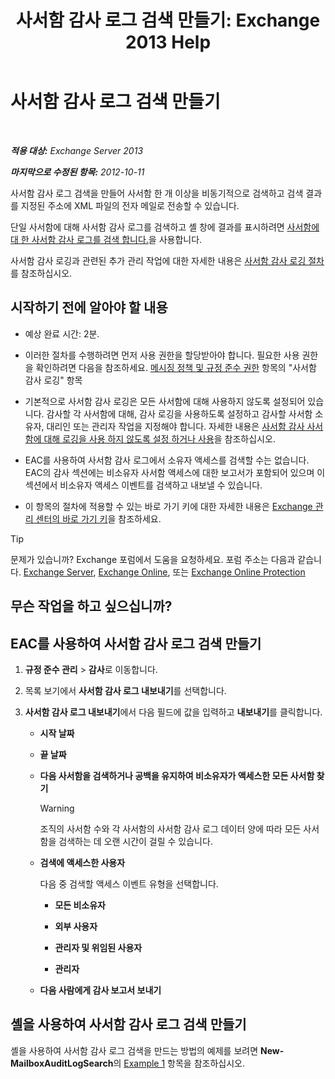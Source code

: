 ﻿---
title: '사서함 감사 로그 검색 만들기: Exchange 2013 Help'
TOCTitle: 사서함 감사 로그 검색 만들기
ms:assetid: 48ba22cf-b1f2-4dbc-98fc-fed22d97db14
ms:mtpsurl: https://technet.microsoft.com/ko-kr/library/Ff461929(v=EXCHG.150)
ms:contentKeyID: 50483021
ms.date: 05/22/2018
mtps_version: v=EXCHG.150
ms.translationtype: MT
---

# 사서함 감사 로그 검색 만들기

 

_<strong>적용 대상:</strong> Exchange Server 2013_

_<strong>마지막으로 수정된 항목:</strong> 2012-10-11_

사서함 감사 로그 검색을 만들어 사서함 한 개 이상을 비동기적으로 검색하고 검색 결과를 지정된 주소에 XML 파일의 전자 메일로 전송할 수 있습니다.

단일 사서함에 대해 사서함 감사 로그를 검색하고 셸 창에 결과를 표시하려면 [사서함에 대 한 사서함 감사 로그를 검색 합니다.](search-the-mailbox-audit-log-for-a-mailbox-exchange-2013-help.md)을 사용합니다.

사서함 감사 로깅과 관련된 추가 관리 작업에 대한 자세한 내용은 [사서함 감사 로깅 절차](mailbox-audit-logging-procedures-exchange-2013-help.md)를 참조하십시오.

## 시작하기 전에 알아야 할 내용

  - 예상 완료 시간: 2분.

  - 이러한 절차를 수행하려면 먼저 사용 권한을 할당받아야 합니다. 필요한 사용 권한을 확인하려면 다음을 참조하세요. [메시징 정책 및 규정 준수 권한](messaging-policy-and-compliance-permissions-exchange-2013-help.md) 항목의 "사서함 감사 로깅" 항목

  - 기본적으로 사서함 감사 로깅은 모든 사서함에 대해 사용하지 않도록 설정되어 있습니다. 감사할 각 사서함에 대해, 감사 로깅을 사용하도록 설정하고 감사할 사서함 소유자, 대리인 또는 관리자 작업을 지정해야 합니다. 자세한 내용은 [사서함 감사 사서함에 대해 로깅을 사용 하지 않도록 설정 하거나 사용](enable-or-disable-mailbox-audit-logging-for-a-mailbox-exchange-2013-help.md)을 참조하십시오.

  - EAC를 사용하여 사서함 감사 로그에서 소유자 액세스를 검색할 수는 없습니다. EAC의 감사 섹션에는 비소유자 사서함 액세스에 대한 보고서가 포함되어 있으며 이 섹션에서 비소유자 액세스 이벤트를 검색하고 내보낼 수 있습니다.

  - 이 항목의 절차에 적용할 수 있는 바로 가기 키에 대한 자세한 내용은 [Exchange 관리 센터의 바로 가기 키](keyboard-shortcuts-in-the-exchange-admin-center-exchange-online-protection-help.md)을 참조하세요.


> [!TIP]
> 문제가 있습니까? Exchange 포럼에서 도움을 요청하세요. 포럼 주소는 다음과 같습니다. <A href="https://go.microsoft.com/fwlink/p/?linkid=60612">Exchange Server</A>, <A href="https://go.microsoft.com/fwlink/p/?linkid=267542">Exchange Online</A>, 또는 <A href="https://go.microsoft.com/fwlink/p/?linkid=285351">Exchange Online Protection</A>



## 무슨 작업을 하고 싶으십니까?

## EAC를 사용하여 사서함 감사 로그 검색 만들기

1.  <strong>규정 준수 관리</strong> \> <strong>감사</strong>로 이동합니다.

2.  목록 보기에서 <strong>사서함 감사 로그 내보내기</strong>를 선택합니다.

3.  <strong>사서함 감사 로그 내보내기</strong>에서 다음 필드에 값을 입력하고 <strong>내보내기</strong>를 클릭합니다.
    
      - <strong>시작 날짜</strong>
    
      - <strong>끝 날짜</strong>
    
      - <strong>다음 사서함을 검색하거나 공백을 유지하여 비소유자가 액세스한 모든 사서함 찾기</strong>
        

        > [!WARNING]
        > 조직의 사서함 수와 각 사서함의 사서함 감사 로그 데이터 양에 따라 모든 사서함을 검색하는 데 오랜 시간이 걸릴 수 있습니다.

    
      - <strong>검색에 액세스한 사용자</strong>
        
        다음 중 검색할 액세스 이벤트 유형을 선택합니다.
        
          - <strong>모든 비소유자</strong>
        
          - <strong>외부 사용자</strong>
        
          - <strong>관리자 및 위임된 사용자</strong>
        
          - <strong>관리자</strong>
    
      - <strong>다음 사람에게 감사 보고서 보내기</strong>

## 셸을 사용하여 사서함 감사 로그 검색 만들기

셸을 사용하여 사서함 감사 로그 검색을 만드는 방법의 예제를 보려면 <strong>New-MailboxAuditLogSearch</strong>의 [Example 1](https://technet.microsoft.com/ko-kr/95365cab-bbb2-4a64-8e8f-1c89fa9e0352\(exchg.150\)#example1) 항목을 참조하십시오.

